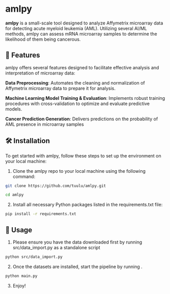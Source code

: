 # **amlpy**

**amlpy** is a small-scale tool designed to analyze Affymetrix microarray data for detecting acute myeloid leukemia (AML). Utilizing several AI/ML methods, amlpy can assess mRNA microarray samples to determine the likelihood of them being cancerous.

## 🚀 **Features**

amlpy offers several features designed to facilitate effective analysis and interpretation of microarray data:

**Data Preprocessing**: Automates the cleaning and normalization of Affymetrix microarray data to prepare it for analysis.

**Machine Learning Model Training & Evaluation**: Implements robust training procedures with cross-validation to optimize and evaluate predictive models.

**Cancer Prediction Generation**: Delivers predictions on the probability of AML presence in microarray samples

## 🛠️ **Installation**
To get started with amlpy, follow these steps to set up the environment on your local machine:

1) Clone the amlpy repo to your local machine using the following command:
```bash
git clone https://github.com/tuulu/amlpy.git

cd amlpy
```
2) Install all necessary Python packages listed in the requirements.txt file:
```bash
pip install -r requirements.txt
```
## 🧪 **Usage**

1) Please ensure you have the data downloaded first by running src/data_import.py as a standalone script 
```bash
python src/data_import.py
```
2) Once the datasets are installed, start the pipeline by running .
```bash
python main.py
```
3) Enjoy!
